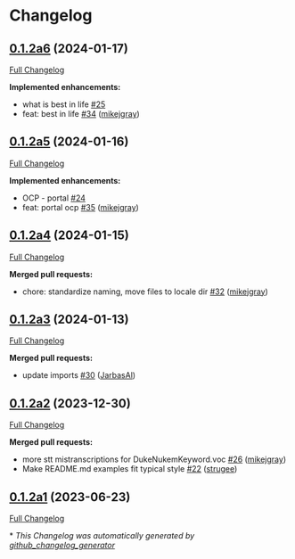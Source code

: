 # Changelog

## [0.1.2a6](https://github.com/OpenVoiceOS/ovos-skill-easter-eggs/tree/0.1.2a6) (2024-01-17)

[Full Changelog](https://github.com/OpenVoiceOS/ovos-skill-easter-eggs/compare/0.1.2a5...0.1.2a6)

**Implemented enhancements:**

- what is best in life [\#25](https://github.com/OpenVoiceOS/ovos-skill-easter-eggs/issues/25)
- feat: best in life [\#34](https://github.com/OpenVoiceOS/ovos-skill-easter-eggs/pull/34) ([mikejgray](https://github.com/mikejgray))

## [0.1.2a5](https://github.com/OpenVoiceOS/ovos-skill-easter-eggs/tree/0.1.2a5) (2024-01-16)

[Full Changelog](https://github.com/OpenVoiceOS/ovos-skill-easter-eggs/compare/0.1.2a4...0.1.2a5)

**Implemented enhancements:**

- OCP - portal [\#24](https://github.com/OpenVoiceOS/ovos-skill-easter-eggs/issues/24)
- feat: portal ocp [\#35](https://github.com/OpenVoiceOS/ovos-skill-easter-eggs/pull/35) ([mikejgray](https://github.com/mikejgray))

## [0.1.2a4](https://github.com/OpenVoiceOS/ovos-skill-easter-eggs/tree/0.1.2a4) (2024-01-15)

[Full Changelog](https://github.com/OpenVoiceOS/ovos-skill-easter-eggs/compare/0.1.2a3...0.1.2a4)

**Merged pull requests:**

- chore: standardize naming, move files to locale dir [\#32](https://github.com/OpenVoiceOS/ovos-skill-easter-eggs/pull/32) ([mikejgray](https://github.com/mikejgray))

## [0.1.2a3](https://github.com/OpenVoiceOS/ovos-skill-easter-eggs/tree/0.1.2a3) (2024-01-13)

[Full Changelog](https://github.com/OpenVoiceOS/ovos-skill-easter-eggs/compare/0.1.2a2...0.1.2a3)

**Merged pull requests:**

- update imports [\#30](https://github.com/OpenVoiceOS/ovos-skill-easter-eggs/pull/30) ([JarbasAl](https://github.com/JarbasAl))

## [0.1.2a2](https://github.com/OpenVoiceOS/ovos-skill-easter-eggs/tree/0.1.2a2) (2023-12-30)

[Full Changelog](https://github.com/OpenVoiceOS/ovos-skill-easter-eggs/compare/0.1.2a1...0.1.2a2)

**Merged pull requests:**

- more stt mistranscriptions for DukeNukemKeyword.voc [\#26](https://github.com/OpenVoiceOS/ovos-skill-easter-eggs/pull/26) ([mikejgray](https://github.com/mikejgray))
- Make README.md examples fit typical style [\#22](https://github.com/OpenVoiceOS/ovos-skill-easter-eggs/pull/22) ([strugee](https://github.com/strugee))

## [0.1.2a1](https://github.com/OpenVoiceOS/ovos-skill-easter-eggs/tree/0.1.2a1) (2023-06-23)

[Full Changelog](https://github.com/OpenVoiceOS/ovos-skill-easter-eggs/compare/0.1.1...0.1.2a1)



\* *This Changelog was automatically generated by [github_changelog_generator](https://github.com/github-changelog-generator/github-changelog-generator)*
